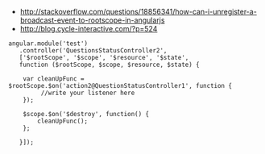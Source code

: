 * http://stackoverflow.com/questions/18856341/how-can-i-unregister-a-broadcast-event-to-rootscope-in-angularjs
* http://blog.cycle-interactive.com/?p=524


````
angular.module('test')
   .controller('QuestionsStatusController2',
   ['$rootScope', '$scope', '$resource', '$state',
   function ($rootScope, $scope, $resource, $state) {

    var cleanUpFunc = $rootScope.$on('action2@QuestionStatusController1', function {
         //write your listener here
    });

    $scope.$on('$destroy', function() {
        cleanUpFunc();
    };

   }]);
````
